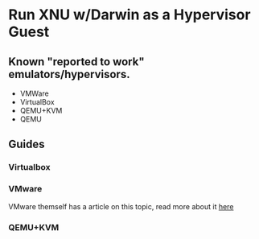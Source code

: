 # Run XNU w/Darwin as a Hypervisor Guest


## Known "reported to work" emulators/hypervisors.

* VMWare
* VirtualBox
* QEMU+KVM
* QEMU


## Guides

### Virtualbox

### VMware

VMware themself has a article on this topic, read more about it [here](https://kb.vmware.com/s/article/2005334)


### QEMU+KVM




